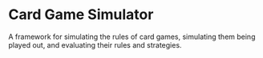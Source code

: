 # Card Game Simulator

A framework for simulating the rules of card games, simulating them being played out, and evaluating their rules and strategies.
